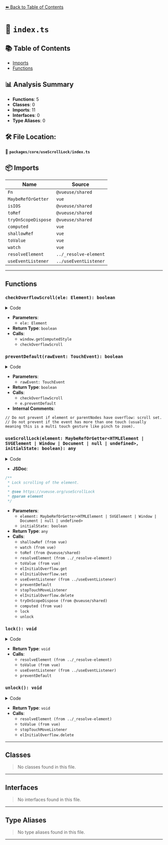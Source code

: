 [⬅️ Back to Table of Contents](../../../index.md)

# 📄 `index.ts`

## 📚 Table of Contents

- [Imports](#imports)
- [Functions](#functions)

## 📊 Analysis Summary

- **Functions**: 5
- **Classes**: 0
- **Imports**: 11
- **Interfaces**: 0
- **Type Aliases**: 0

## 🛠️ File Location:
📂 **`packages/core/useScrollLock/index.ts`**

## 📦 Imports

| Name | Source |
|------|--------|
| `Fn` | `@vueuse/shared` |
| `MaybeRefOrGetter` | `vue` |
| `isIOS` | `@vueuse/shared` |
| `toRef` | `@vueuse/shared` |
| `tryOnScopeDispose` | `@vueuse/shared` |
| `computed` | `vue` |
| `shallowRef` | `vue` |
| `toValue` | `vue` |
| `watch` | `vue` |
| `resolveElement` | `../_resolve-element` |
| `useEventListener` | `../useEventListener` |


---

## Functions

### `checkOverflowScroll(ele: Element): boolean`

<details><summary>Code</summary>

```ts
function checkOverflowScroll(ele: Element): boolean {
  const style = window.getComputedStyle(ele)
  if (
    style.overflowX === 'scroll'
    || style.overflowY === 'scroll'
    || (style.overflowX === 'auto' && ele.clientWidth < ele.scrollWidth)
    || (style.overflowY === 'auto' && ele.clientHeight < ele.scrollHeight)
  ) {
    return true
  }
  else {
    const parent = ele.parentNode as Element

    if (!parent || parent.tagName === 'BODY')
      return false

    return checkOverflowScroll(parent)
  }
}
```
</details>

- **Parameters**:
  - `ele: Element`
- **Return Type**: `boolean`
- **Calls**:
  - `window.getComputedStyle`
  - `checkOverflowScroll`
### `preventDefault(rawEvent: TouchEvent): boolean`

<details><summary>Code</summary>

```ts
function preventDefault(rawEvent: TouchEvent): boolean {
  const e = rawEvent || window.event

  const _target = e.target as Element

  // Do not prevent if element or parentNodes have overflow: scroll set.
  if (checkOverflowScroll(_target))
    return false

  // Do not prevent if the event has more than one touch (usually meaning this is a multi touch gesture like pinch to zoom).
  if (e.touches.length > 1)
    return true

  if (e.preventDefault)
    e.preventDefault()

  return false
}
```
</details>

- **Parameters**:
  - `rawEvent: TouchEvent`
- **Return Type**: `boolean`
- **Calls**:
  - `checkOverflowScroll`
  - `e.preventDefault`
- **Internal Comments**:
```
// Do not prevent if element or parentNodes have overflow: scroll set.
// Do not prevent if the event has more than one touch (usually meaning this is a multi touch gesture like pinch to zoom).
```

### `useScrollLock(element: MaybeRefOrGetter<HTMLElement | SVGElement | Window | Document | null | undefined>, initialState: boolean): any`

<details><summary>Code</summary>

```ts
export function useScrollLock(
  element: MaybeRefOrGetter<HTMLElement | SVGElement | Window | Document | null | undefined>,
  initialState = false,
) {
  const isLocked = shallowRef(initialState)
  let stopTouchMoveListener: Fn | null = null
  let initialOverflow: CSSStyleDeclaration['overflow'] = ''

  watch(toRef(element), (el) => {
    const target = resolveElement(toValue(el))
    if (target) {
      const ele = target as HTMLElement
      if (!elInitialOverflow.get(ele))
        elInitialOverflow.set(ele, ele.style.overflow)

      if (ele.style.overflow !== 'hidden')
        initialOverflow = ele.style.overflow

      if (ele.style.overflow === 'hidden')
        return isLocked.value = true

      if (isLocked.value)
        return ele.style.overflow = 'hidden'
    }
  }, {
    immediate: true,
  })

  const lock = () => {
    const el = resolveElement(toValue(element))
    if (!el || isLocked.value)
      return
    if (isIOS) {
      stopTouchMoveListener = useEventListener(
        el,
        'touchmove',
        (e) => { preventDefault(e as TouchEvent) },
        { passive: false },
      )
    }
    el.style.overflow = 'hidden'
    isLocked.value = true
  }

  const unlock = () => {
    const el = resolveElement(toValue(element))
    if (!el || !isLocked.value)
      return
    if (isIOS)
      stopTouchMoveListener?.()
    el.style.overflow = initialOverflow
    elInitialOverflow.delete(el as HTMLElement)
    isLocked.value = false
  }

  tryOnScopeDispose(unlock)

  return computed<boolean>({
    get() {
      return isLocked.value
    },
    set(v) {
      if (v)
        lock()
      else unlock()
    },
  })
}
```
</details>

- **JSDoc**:
```ts
/**
 * Lock scrolling of the element.
 *
 * @see https://vueuse.org/useScrollLock
 * @param element
 */
```

- **Parameters**:
  - `element: MaybeRefOrGetter<HTMLElement | SVGElement | Window | Document | null | undefined>`
  - `initialState: boolean`
- **Return Type**: `any`
- **Calls**:
  - `shallowRef (from vue)`
  - `watch (from vue)`
  - `toRef (from @vueuse/shared)`
  - `resolveElement (from ../_resolve-element)`
  - `toValue (from vue)`
  - `elInitialOverflow.get`
  - `elInitialOverflow.set`
  - `useEventListener (from ../useEventListener)`
  - `preventDefault`
  - `stopTouchMoveListener`
  - `elInitialOverflow.delete`
  - `tryOnScopeDispose (from @vueuse/shared)`
  - `computed (from vue)`
  - `lock`
  - `unlock`
### `lock(): void`

<details><summary>Code</summary>

```ts
() => {
    const el = resolveElement(toValue(element))
    if (!el || isLocked.value)
      return
    if (isIOS) {
      stopTouchMoveListener = useEventListener(
        el,
        'touchmove',
        (e) => { preventDefault(e as TouchEvent) },
        { passive: false },
      )
    }
    el.style.overflow = 'hidden'
    isLocked.value = true
  }
```
</details>

- **Return Type**: `void`
- **Calls**:
  - `resolveElement (from ../_resolve-element)`
  - `toValue (from vue)`
  - `useEventListener (from ../useEventListener)`
  - `preventDefault`
### `unlock(): void`

<details><summary>Code</summary>

```ts
() => {
    const el = resolveElement(toValue(element))
    if (!el || !isLocked.value)
      return
    if (isIOS)
      stopTouchMoveListener?.()
    el.style.overflow = initialOverflow
    elInitialOverflow.delete(el as HTMLElement)
    isLocked.value = false
  }
```
</details>

- **Return Type**: `void`
- **Calls**:
  - `resolveElement (from ../_resolve-element)`
  - `toValue (from vue)`
  - `stopTouchMoveListener`
  - `elInitialOverflow.delete`

---

## Classes

> No classes found in this file.


---

## Interfaces

> No interfaces found in this file.


---

## Type Aliases

> No type aliases found in this file.


---
